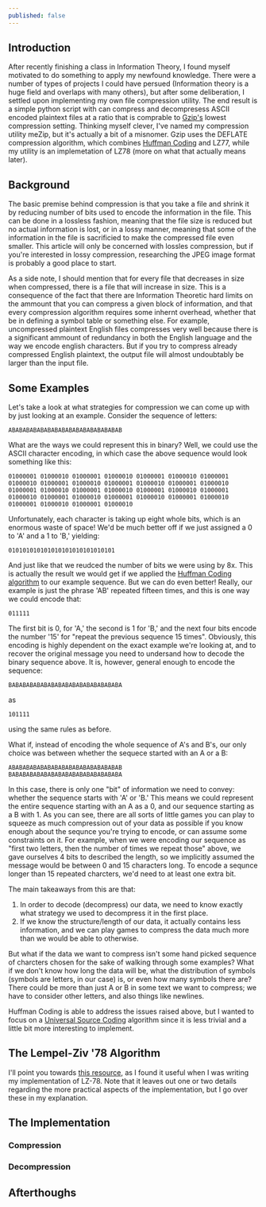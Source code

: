 ```yaml
---
published: false
---
```

## Introduction

After recently finishing a class in Information Theory, I found myself motivated to do something to apply my newfound knowledge. There were a number of types of projects I could have persued (Information theory is a huge field and overlaps with many others), but after some deliberation, I settled upon implementing my own file compression utility. The end result is a simple python script with can compress and decompresess ASCII encoded plaintext files at a ratio that is comprable to [Gzip's](http://www.gzip.org/)  lowest compression setting. Thinking myself clever, I've named my compression utility meZip, but it's actually a bit of a misnomer. Gzip uses the DEFLATE compression algorithm, which combines [Huffman Coding](http://www.geeksforgeeks.org/greedy-algorithms-set-3-huffman-coding/) and LZ77, while my utility is an implemetation of LZ78 (more on what that actually means later).

## Background

The basic premise behind compression is that you take a file and shrink it by reducing number of bits used to encode the information in the file. This can be done in a lossless fashion, meaning that the file size is reduced but no actual information is lost, or in a lossy manner, meaning that some of the information in the file is sacrificied to make the compressed file even smaller. This article will only be concerned with lossles compression, but if you're interested in lossy compression, researching the JPEG image format is probably a good place to start.

As a side note, I should mention that for every file that decreases in size when compressed, there is a file that will increase in size. This is a consequence of the fact that there are Information Theoretic hard limits on the ammount that you can compress a given block of information, and that every compression algorithm requires some inhernt overhead, whether that be in defining a symbol table or something else. For example, uncompressed plaintext English files compresses very well because there is a significant ammount of redundancy in both the English language and the way we encode english characters. But if you try to compress already compressed English plaintext, the output file will almost undoubtably be larger than the input file.

## Some Examples

Let's take a look at what strategies for compression we can come up with by just looking at an example. Consider the sequence of letters:

	ABABABABABABABABABABABABABABABAB

What are the ways we could represent this in binary? Well, we could use the ASCII character encoding, in which case the above sequence would look something like this:

	01000001 01000010 01000001 01000010 01000001 01000010 01000001 01000010 01000001 01000010 01000001 01000010 01000001 01000010 01000001 01000010 01000001 01000010 01000001 01000010 01000001 01000010 01000001 01000010 01000001 01000010 01000001 01000010 01000001 01000010 01000001 01000010

Unfortunately, each character is taking up eight whole bits, which is an enormous waste of space! We'd be much better off if we just assigned a 0 to 'A' and a 1 to 'B,' yielding:

	010101010101010101010101010101

And just like that we reudced the number of bits we were using by 8x. This is actually the result we would get if we applied the [Huffman Coding algorithm](https://en.wikipedia.org/wiki/Huffman_coding) to our example sequence. But we can do even better! Really, our example is just the phrase 'AB' repeated fifteen times, and this is one way we could encode that:

	011111

The first bit is 0, for 'A,' the second is 1 for 'B,' and the next four bits encode the number '15' for "repeat the previous sequence 15 times". Obviously, this encoding is highly dependent on the exact example we're looking at, and to recover the original message you need to undersand how to decode the binary sequence above. It is, however, general enough to encode the sequence:

	BABABABABABABABABABABABABABABABA

as

	101111
    
using the same rules as before.
    
What if, instead of encoding the whole sequence of A's and B's, our only choice was between whether the sequece started with an A or a B:

	ABABABABABABABABABABABABABABABAB
	BABABABABABABABABABABABABABABABA

In this case, there is only one "bit" of information we need to convey: whether the sequence starts with 'A' or 'B.' This means we could represent the entire sequence starting with an A as a 0, and our sequence starting as a B with 1. As you can see, there are all sorts of little games you can play to squeeze as much compression out of your data as possible if you know enough about the sequnce you're trying to encode, or can assume some constraints on it. For example, when we were encoding our sequence as "first two letters, then the number of times we repeat those" above, we gave ourselves 4 bits to described the length, so we implicitly assumed the message would be between 0 and 15 characters long. To encode a sequnce longer than 15 repeated charcters, we'd need to at least one extra bit.

The main takeaways from this are that:

1. In order to decode (decompress) our data, we need to know exactly what strategy we used to decompress it in the first place.
2. If we know the structure/length of our data, it actually contains less information, and we can play games to compress the data much more than we would be able to otherwise.

But what if the data we want to compress isn't some hand picked sequence of charcters chosen for the sake of walking through some examples? What if we don't know how long the data will be, what the distribution of symbols (symbols are letters, in our case) is, or even how many symbols there are? There could be more than just A or B in some text we want to compress; we have to consider other letters, and also things like newlines.

Huffman Coding is able to address the issues raised above, but I wanted to focus on a [Universal Source Coding](http://www.eit.lth.se/fileadmin/eit/courses/eit080/InfoTheorySH/InfoTheoryPart2a.pdf) algorithm since it is less trivial and a little bit more interesting to implement.

## The Lempel-Ziv '78 Algorithm

I'll point you towards [this resource](http://math.mit.edu/~goemans/18310S15/lempel-ziv-notes.pdf), as I found it useful when I was writing my implementation of LZ-78. Note that it leaves out one or two details regarding the more practical aspects of the implementation, but I go over these in my explanation.

## The Implementation

### Compression

### Decompression

## Afterthoughs
